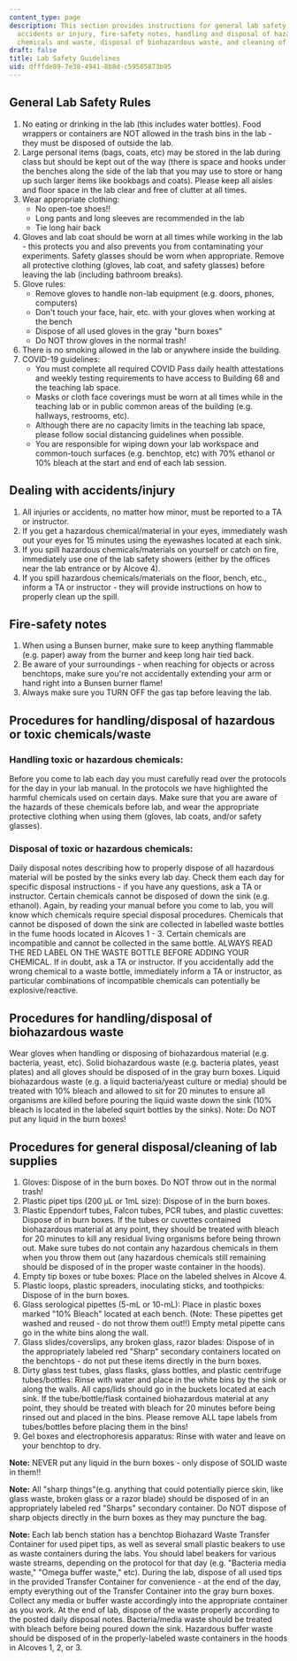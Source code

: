 ```yaml
---
content_type: page
description: This section provides instructions for general lab safety, dealing with
  accidents or injury, fire-safety notes, handling and disposal of hazardous or toxic
  chemicals and waste, disposal of biohazardous waste, and cleaning of lab supplies.
draft: false
title: Lab Safety Guidelines
uid: dfffde89-7e38-4941-8b8d-c59505873b95
---
```

## General Lab Safety Rules

1. No eating or drinking in the lab (this includes water bottles). Food wrappers or containers are NOT allowed in the trash bins in the lab - they must be disposed of outside the lab.
2. Large personal items (bags, coats, etc) may be stored in the lab during class but should be kept out of the way (there is space and hooks under the benches along the side of the lab that you may use to store or hang up such larger items like bookbags and coats). Please keep all aisles and floor space in the lab clear and free of clutter at all times.
3. Wear appropriate clothing: 
    - No open-toe shoes!!
    - Long pants and long sleeves are recommended in the lab
    - Tie long hair back
4. Gloves and lab coat should be worn at all times while working in the lab - this protects you and also prevents you from contaminating your experiments. Safety glasses should be worn when appropriate. Remove all protective clothing (gloves, lab coat, and safety glasses) before leaving the lab (including bathroom breaks).
5. Glove rules: 
    - Remove gloves to handle non-lab equipment (e.g. doors, phones, computers)
    - Don't touch your face, hair, etc. with your gloves when working at the bench
    - Dispose of all used gloves in the gray "burn boxes"
    - Do NOT throw gloves in the normal trash!
6. There is no smoking allowed in the lab or anywhere inside the building.
7. COVID-19 guidelines:  
    - You must complete all required COVID Pass daily health attestations and weekly testing requirements to have access to Building 68 and the teaching lab space.
    - Masks or cloth face coverings must be worn at all times while in the teaching lab or in public common areas of the building (e.g. hallways, restrooms, etc). 
    - Although there are no capacity limits in the teaching lab space, please follow social distancing guidelines when possible.
    - You are responsible for wiping down your lab workspace and common-touch surfaces (e.g. benchtop, etc) with 70% ethanol or 10% bleach at the start and end of each lab session.

## Dealing with accidents/injury

1. All injuries or accidents, no matter how minor, must be reported to a TA or instructor.
2. If you get a hazardous chemical/material in your eyes, immediately wash out your eyes for 15 minutes using the eyewashes located at each sink.
3. If you spill hazardous chemicals/materials on yourself or catch on fire, immediately use one of the lab safety showers (either by the offices near the lab entrance or by Alcove 4).
4. If you spill hazardous chemicals/materials on the floor, bench, etc., inform a TA or instructor - they will provide instructions on how to properly clean up the spill. 

## Fire-safety notes

1. When using a Bunsen burner, make sure to keep anything flammable (e.g. paper) away from the burner and keep long hair tied back.
2. Be aware of your surroundings - when reaching for objects or across benchtops, make sure you're not accidentally extending your arm or hand right into a Bunsen burner flame!
3. Always make sure you TURN OFF the gas tap before leaving the lab.

## Procedures for handling/disposal of hazardous or toxic chemicals/waste

### **Handling toxic or hazardous chemicals:**

Before you come to lab each day you must carefully read over the protocols for the day in your lab manual. In the protocols we have highlighted the harmful chemicals used on certain days. Make sure that you are aware of the hazards of these chemicals before lab, and wear the appropriate protective clothing when using them (gloves, lab coats, and/or safety glasses).

### **Disposal of toxic or hazardous chemicals:**

Daily disposal notes describing how to properly dispose of all hazardous material will be posted by the sinks every lab day. Check them each day for specific disposal instructions - if you have any questions, ask a TA or instructor. Certain chemicals cannot be disposed of down the sink (e.g. ethanol). Again, by reading your manual before you come to lab, you will know which chemicals require special disposal procedures. Chemicals that cannot be disposed of down the sink are collected in labelled waste bottles in the fume hoods located in Alcoves 1 - 3. Certain chemicals are incompatible and cannot be collected in the same bottle. ALWAYS READ THE RED LABEL ON THE WASTE BOTTLE BEFORE ADDING YOUR CHEMICAL. If in doubt, ask a TA or instructor. If you accidentally add the wrong chemical to a waste bottle, immediately inform a TA or instructor, as particular combinations of incompatible chemicals can potentially be explosive/reactive.

## Procedures for handling/disposal of biohazardous waste

Wear gloves when handling or disposing of biohazardous material (e.g. bacteria, yeast, etc). Solid biohazardous waste (e.g. bacteria plates, yeast plates) and all gloves should be disposed of in the gray burn boxes. Liquid biohazardous waste (e.g. a liquid bacteria/yeast culture or media) should be treated with 10% bleach and allowed to sit for 20 minutes to ensure all organisms are killed before pouring the liquid waste down the sink (10% bleach is located in the labeled squirt bottles by the sinks). Note: Do NOT put any liquid in the burn boxes!

## Procedures for general disposal/cleaning of lab supplies

1. Gloves: Dispose of in the burn boxes. Do NOT throw out in the normal trash!
2. Plastic pipet tips (200 μL or 1mL size): Dispose of in the burn boxes. 
3. Plastic Eppendorf tubes, Falcon tubes, PCR tubes, and plastic cuvettes: Dispose of in burn boxes. If the tubes or cuvettes contained biohazardous material at any point, they should be treated with bleach for 20 minutes to kill any residual living organisms before being thrown out. Make sure tubes do not contain any hazardous chemicals in them when you throw them out (any hazardous chemicals still remaining should be disposed of in the proper waste container in the hoods).
4. Empty tip boxes or tube boxes: Place on the labeled shelves in Alcove 4.
5. Plastic loops, plastic spreaders, inoculating sticks, and toothpicks: Dispose of in the burn boxes.
6. Glass serological pipettes (5-mL or 10-mL): Place in plastic boxes marked "10% Bleach" located at each bench. (Note: These pipettes get washed and reused - do not throw them out!!) Empty metal pipette cans go in the white bins along the wall.
7. Glass slides/coverslips, any broken glass, razor blades: Dispose of in the appropriately labeled red "Sharp" secondary containers located on the benchtops - do not put these items directly in the burn boxes.
8. Dirty glass test tubes, glass flasks, glass bottles, and plastic centrifuge tubes/bottles: Rinse with water and place in the white bins by the sink or along the walls. All caps/lids should go in the buckets located at each sink. If the tube/bottle/flask contained biohazardous material at any point, they should be treated with bleach for 20 minutes before being rinsed out and placed in the bins. Please remove ALL tape labels from tubes/bottles before placing them in the bins!
9. Gel boxes and electrophoresis apparatus: Rinse with water and leave on your benchtop to dry. 

**Note:** NEVER put any liquid in the burn boxes - only dispose of SOLID waste in them!!

**Note:** All "sharp things"(e.g. anything that could potentially pierce skin, like glass waste, broken glass or a razor blade) should be disposed of in an appropriately labeled red "Sharps" secondary container. Do NOT dispose of sharp objects directly in the burn boxes as they may puncture the bag.

**Note:** Each lab bench station has a benchtop Biohazard Waste Transfer Container for used pipet tips, as well as several small plastic beakers to use as waste containers during the labs. You should label beakers for various waste streams, depending on the protocol for that day (e.g. "Bacteria media waste," "Omega buffer waste," etc). During the lab, dispose of all used tips in the provided Transfer Container for convenience - at the end of the day, empty everything out of the Transfer Container into the gray burn boxes. Collect any media or buffer waste accordingly into the appropriate container as you work. At the end of lab, dispose of the waste properly according to the posted daily disposal notes. Bacteria/media waste should be treated with bleach before being poured down the sink. Hazardous buffer waste should be disposed of in the properly-labeled waste containers in the hoods in Alcoves 1, 2, or 3.